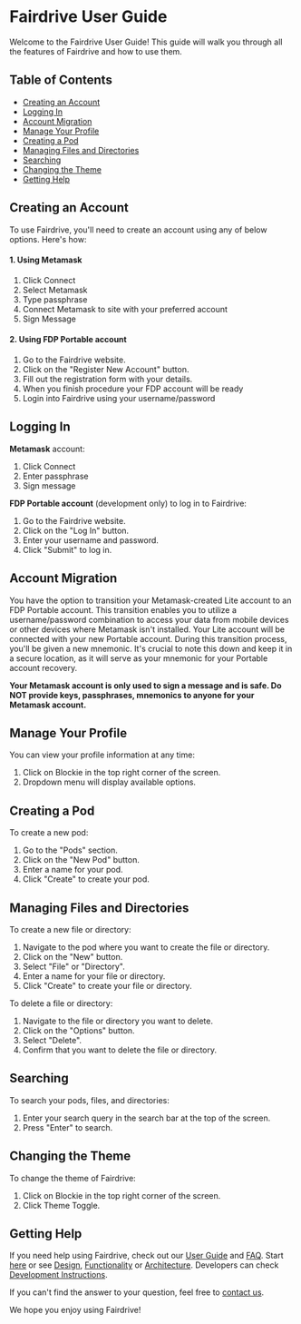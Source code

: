 # Fairdrive User Guide

Welcome to the Fairdrive User Guide! This guide will walk you through all the features of Fairdrive and how to use them.

## Table of Contents

- [Creating an Account](#creating-an-account)
- [Logging In](#logging-in)
- [Account Migration](#account-migration)
- [Manage Your Profile](#manage-your-profile)
- [Creating a Pod](#creating-a-pod)
- [Managing Files and Directories](#managing-files-and-directories)
- [Searching](#searching)
- [Changing the Theme](#changing-the-theme)
- [Getting Help](#getting-help)

## Creating an Account

To use Fairdrive, you'll need to create an account using any of below options. Here's how:

#### 1. Using Metamask

1. Click Connect
2. Select Metamask
3. Type passphrase
4. Connect Metamask to site with your preferred account
5. Sign Message

#### 2. Using FDP Portable account

1. Go to the Fairdrive website.
2. Click on the "Register New Account" button.
3. Fill out the registration form with your details.
4. When you finish procedure your FDP account will be ready
5. Login into Fairdrive using your username/password

## Logging In

**Metamask** account:

1. Click Connect
2. Enter passphrase
3. Sign message

**FDP Portable account** (development only) to log in to Fairdrive:

1. Go to the Fairdrive website.
2. Click on the "Log In" button.
3. Enter your username and password.
4. Click "Submit" to log in.

## Account Migration

You have the option to transition your Metamask-created Lite account to an FDP Portable account. This transition enables you to utilize a username/password combination to access your data from mobile devices or other devices where Metamask isn't installed. Your Lite account will be connected with your new Portable account.
During this transition process, you'll be given a new mnemonic. It's crucial to note this down and keep it in a secure location, as it will serve as your mnemonic for your Portable account recovery.

**Your Metamask account is only used to sign a message and is safe. Do NOT provide keys, passphrases, mnemonics to anyone for your Metamask account.**

## Manage Your Profile

You can view your profile information at any time:

1. Click on Blockie in the top right corner of the screen.
2. Dropdown menu will display available options.

## Creating a Pod

To create a new pod:

1. Go to the "Pods" section.
2. Click on the "New Pod" button.
3. Enter a name for your pod.
4. Click "Create" to create your pod.

## Managing Files and Directories

To create a new file or directory:

1. Navigate to the pod where you want to create the file or directory.
2. Click on the "New" button.
3. Select "File" or "Directory".
4. Enter a name for your file or directory.
5. Click "Create" to create your file or directory.

To delete a file or directory:

1. Navigate to the file or directory you want to delete.
2. Click on the "Options" button.
3. Select "Delete".
4. Confirm that you want to delete the file or directory.

## Searching

To search your pods, files, and directories:

1. Enter your search query in the search bar at the top of the screen.
2. Press "Enter" to search.

## Changing the Theme

To change the theme of Fairdrive:

1. Click on Blockie in the top right corner of the screen.
2. Click Theme Toggle.

## Getting Help

If you need help using Fairdrive, check out our [User Guide](USER-GUIDE.md) and [FAQ](FAQ.md).
Start [here](GETTING-STARTED.md) or see [Design](DESIGN.md), [Functionality](FUNCTIONALITY.md) or [Architecture](ARCHITECTURE.md).
Developers can check [Development Instructions](DEVELOPMENT.md).

If you can't find the answer to your question, feel free to [contact us](CONTACT.md).

We hope you enjoy using Fairdrive!
